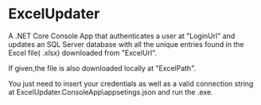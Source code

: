 # ExcelUpdater
A .NET Core Console App that authenticates a user at "LoginUrl" and updates an SQL Server database with all the unique entries found in the Excel file( .xlsx) downloaded from "ExcelUrl".

If given,the file is also downloaded locally at "ExcelPath".
 
You just need to insert your credentials as well as a valid connection string at ExcelUpdater.ConsoleApp\appsetings.json  and run the .exe.
